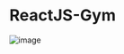 # ReactJS-Gym

![image](https://user-images.githubusercontent.com/57111980/231161350-f6f0b141-46ac-47ea-968f-3fb66d3109c8.png)

